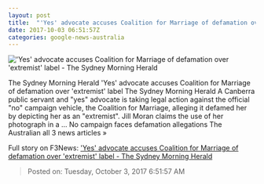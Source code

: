 ```yaml
---
layout: post
title:  "'Yes' advocate accuses Coalition for Marriage of defamation over 'extremist' label - The Sydney Morning Herald"
date: 2017-10-03 06:51:57Z
categories: google-news-australia
---
```


!['Yes' advocate accuses Coalition for Marriage of defamation over 'extremist' label - The Sydney Morning Herald](http://www.smh.com.au/content/dam/images/g/y/s/r/o/5/image.related.articleLeadwide.620x349.gysihf.png/1507015524280.jpg)

The Sydney Morning Herald 'Yes' advocate accuses Coalition for Marriage of defamation over 'extremist' label The Sydney Morning Herald A Canberra public servant and "yes" advocate is taking legal action against the official "no" campaign vehicle, the Coalition for Marriage, alleging it defamed her by depicting her as an "extremist". Jill Moran claims the use of her photograph in a ... No campaign faces defamation allegations The Australian all 3 news articles »


Full story on F3News: ['Yes' advocate accuses Coalition for Marriage of defamation over 'extremist' label - The Sydney Morning Herald](http://www.f3nws.com/n/eBqyg)

> Posted on: Tuesday, October 3, 2017 6:51:57 AM
